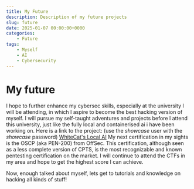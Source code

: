 ```yaml
---
title: My Future
description: Description of my future projects
slug: future
date: 2025-01-07 00:00:00+0000
categories:
    - Future
tags:
    - Myself
    - AI
    - Cybersecurity
---
```


# My future

I hope to further enhance my cybersec skills, especially at the university I will be attending, in which I aspire to become the best hacking version of myself. I will pursue my self-taught adventures and projects before I attend this university, just like the fully local and containerised ai i have been working on. Here is a link to the project: (use the *showcase* user with the *showcase* password)
[WhiteCat's Local AI](https://blog.whitecat.dev/p/ai/) My next certification in my sights is the OSCP (aka PEN-200) from OffSec. This certification, although seen as a less complete version of CPTS, is the most recognizable and known pentesting certification on the market. I will continue to attend the CTFs in my area and hope to get the highest score I can achieve.

Now, enough talked about myself, lets get to tutorials and knowledge on hacking all kinds of stuff!